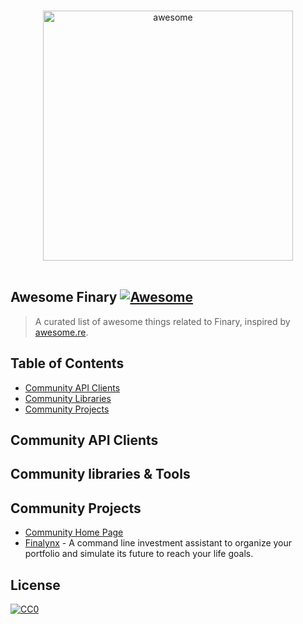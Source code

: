 <p align="center">
  <br>
  <img width="400" src="https://finary.com/img/logo-new.svg" alt="awesome">
  <br>
  <br>
</p>

## Awesome Finary [![Awesome](https://cdn.rawgit.com/sindresorhus/awesome/d7305f38d29fed78fa85652e3a63e154dd8e8829/media/badge.svg)](https://github.com/sindresorhus/awesome)

> A curated list of awesome things related to Finary, inspired by [awesome.re](http://awesome.re).

## Table of Contents

- [Community API Clients](#community-api-clients)
- [Community Libraries](#community-libraries--tools)
- [Community Projects](#community-projects)

## Community API Clients


## Community libraries & Tools


## Community Projects

- [Community Home Page](https://community.finary.com/)
- [Finalynx](https://github.com/MadeInPierre/finalynx) - A command line investment assistant to organize your portfolio and simulate its future to reach your life goals.



## License

[![CC0](https://i.creativecommons.org/p/zero/1.0/88x31.png)](https://creativecommons.org/publicdomain/zero/1.0/)
